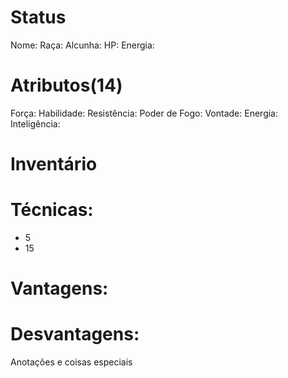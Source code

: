 # Status
Nome: 
Raça: 
Alcunha: 
HP: 
Energia: 

# Atributos(14) 
Força: 
Habilidade: 
Resistência: 
Poder de Fogo: 
Vontade: 
Energia: 
Inteligência: 

# Inventário 

# Técnicas:
- 5
- 15

# Vantagens: 


# Desvantagens: 


Anotações e coisas especiais
